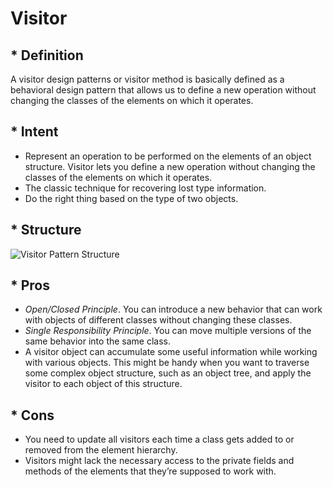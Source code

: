 # Visitor

## * Definition

A visitor design patterns or visitor method is basically defined as a behavioral design pattern that allows us to define a new operation without changing the classes of the elements on which it operates. 

## * Intent

- Represent an operation to be performed on the elements of an object structure. Visitor lets you define a new operation without changing the classes of the elements on which it operates.
- The classic technique for recovering lost type information.
- Do the right thing based on the type of two objects.

## * Structure

![Visitor Pattern Structure](https://refactoring.guru/images/patterns/diagrams/visitor/structure-en.png)

## * Pros

- *Open/Closed Principle*. You can introduce a new behavior that can work with objects of different classes without changing these classes.
-  *Single Responsibility Principle*. You can move multiple versions of the same behavior into the same class.
-  A visitor object can accumulate some useful information while working with various objects. This might be handy when you want to traverse some complex object structure, such as an object tree, and apply the visitor to each object of this structure.

## * Cons

-  You need to update all visitors each time a class gets added to or removed from the element hierarchy.
-  Visitors might lack the necessary access to the private fields and methods of the elements that they’re supposed to work with.